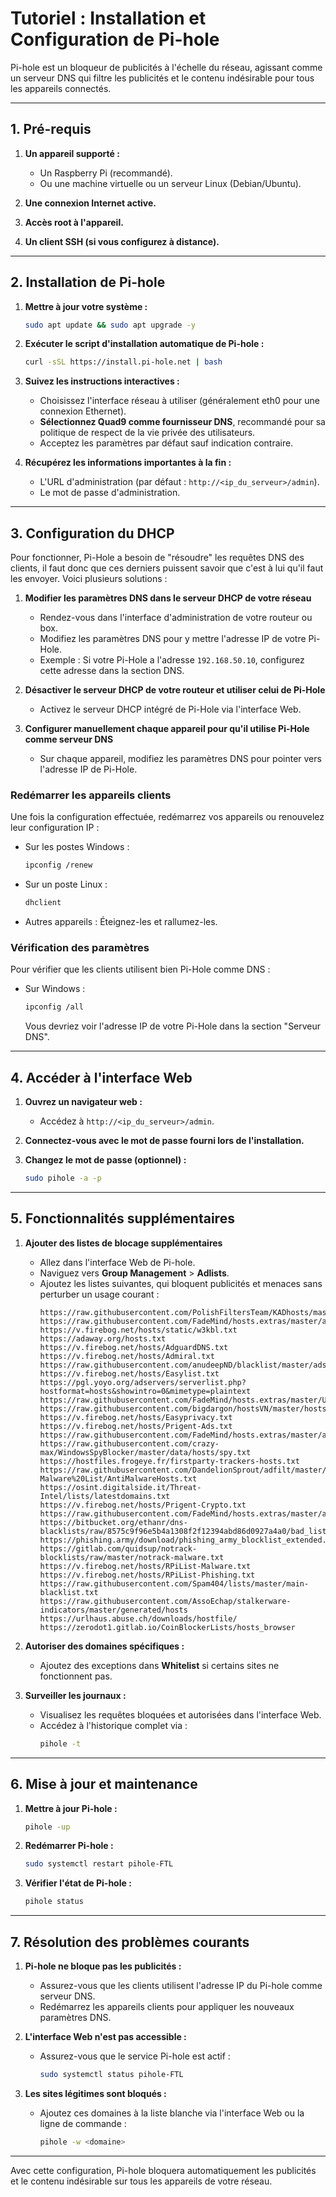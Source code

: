 # Tutoriel : Installation et Configuration de Pi-hole

Pi-hole est un bloqueur de publicités à l'échelle du réseau, agissant comme un serveur DNS qui filtre les publicités et le contenu indésirable pour tous les appareils connectés.

---

## **1. Pré-requis**

1. **Un appareil supporté :**

   - Un Raspberry Pi (recommandé).
   - Ou une machine virtuelle ou un serveur Linux (Debian/Ubuntu).

2. **Une connexion Internet active.**

3. **Accès root à l'appareil.**

4. **Un client SSH (si vous configurez à distance).**

---

## **2. Installation de Pi-hole**

1. **Mettre à jour votre système :**

   ```bash
   sudo apt update && sudo apt upgrade -y
   ```

2. **Exécuter le script d'installation automatique de Pi-hole :**

   ```bash
   curl -sSL https://install.pi-hole.net | bash
   ```

3. **Suivez les instructions interactives :**

   - Choisissez l'interface réseau à utiliser (généralement eth0 pour une connexion Ethernet).
   - **Sélectionnez Quad9 comme fournisseur DNS**, recommandé pour sa politique de respect de la vie privée des utilisateurs.
   - Acceptez les paramètres par défaut sauf indication contraire.

4. **Récupérez les informations importantes à la fin :**

   - L'URL d'administration (par défaut : `http://<ip_du_serveur>/admin`).
   - Le mot de passe d'administration.

---

## **3. Configuration du DHCP**

Pour fonctionner, Pi-Hole a besoin de "résoudre" les requêtes DNS des clients, il faut donc que ces derniers puissent savoir que c'est à lui qu'il faut les envoyer. Voici plusieurs solutions :

1. **Modifier les paramètres DNS dans le serveur DHCP de votre réseau**

   - Rendez-vous dans l'interface d'administration de votre routeur ou box.
   - Modifiez les paramètres DNS pour y mettre l'adresse IP de votre Pi-Hole.
   - Exemple : Si votre Pi-Hole a l'adresse `192.168.50.10`, configurez cette adresse dans la section DNS.

2. **Désactiver le serveur DHCP de votre routeur et utiliser celui de Pi-Hole**

   - Activez le serveur DHCP intégré de Pi-Hole via l'interface Web.

3. **Configurer manuellement chaque appareil pour qu'il utilise Pi-Hole comme serveur DNS**

   - Sur chaque appareil, modifiez les paramètres DNS pour pointer vers l'adresse IP de Pi-Hole.

### **Redémarrer les appareils clients**

Une fois la configuration effectuée, redémarrez vos appareils ou renouvelez leur configuration IP :

- Sur les postes Windows :
  ```bash
  ipconfig /renew
  ```
- Sur un poste Linux :
  ```bash
  dhclient
  ```
- Autres appareils : Éteignez-les et rallumez-les.

### **Vérification des paramètres**

Pour vérifier que les clients utilisent bien Pi-Hole comme DNS :

- Sur Windows :
  ```bash
  ipconfig /all
  ```
  Vous devriez voir l'adresse IP de votre Pi-Hole dans la section "Serveur DNS".

---

## **4. Accéder à l'interface Web**

1. **Ouvrez un navigateur web :**

   - Accédez à `http://<ip_du_serveur>/admin`.

2. **Connectez-vous avec le mot de passe fourni lors de l'installation.**

3. **Changez le mot de passe (optionnel) :**

   ```bash
   sudo pihole -a -p
   ```

---

## **5. Fonctionnalités supplémentaires**

1. **Ajouter des listes de blocage supplémentaires**

   - Allez dans l'interface Web de Pi-hole.
   - Naviguez vers **Group Management** > **Adlists**.
   - Ajoutez les listes suivantes, qui bloquent publicités et menaces sans perturber un usage courant :
     ```
     https://raw.githubusercontent.com/PolishFiltersTeam/KADhosts/master/KADhosts.txt
     https://raw.githubusercontent.com/FadeMind/hosts.extras/master/add.Spam/hosts
     https://v.firebog.net/hosts/static/w3kbl.txt
     https://adaway.org/hosts.txt
     https://v.firebog.net/hosts/AdguardDNS.txt
     https://v.firebog.net/hosts/Admiral.txt
     https://raw.githubusercontent.com/anudeepND/blacklist/master/adservers.txt
     https://v.firebog.net/hosts/Easylist.txt
     https://pgl.yoyo.org/adservers/serverlist.php?hostformat=hosts&showintro=0&mimetype=plaintext
     https://raw.githubusercontent.com/FadeMind/hosts.extras/master/UncheckyAds/hosts
     https://raw.githubusercontent.com/bigdargon/hostsVN/master/hosts
     https://v.firebog.net/hosts/Easyprivacy.txt
     https://v.firebog.net/hosts/Prigent-Ads.txt
     https://raw.githubusercontent.com/FadeMind/hosts.extras/master/add.2o7Net/hosts
     https://raw.githubusercontent.com/crazy-max/WindowsSpyBlocker/master/data/hosts/spy.txt
     https://hostfiles.frogeye.fr/firstparty-trackers-hosts.txt
     https://raw.githubusercontent.com/DandelionSprout/adfilt/master/Alternate%20versions%20Anti-Malware%20List/AntiMalwareHosts.txt
     https://osint.digitalside.it/Threat-Intel/lists/latestdomains.txt
     https://v.firebog.net/hosts/Prigent-Crypto.txt
     https://raw.githubusercontent.com/FadeMind/hosts.extras/master/add.Risk/hosts
     https://bitbucket.org/ethanr/dns-blacklists/raw/8575c9f96e5b4a1308f2f12394abd86d0927a4a0/bad_lists/Mandiant_APT1_Report_Appendix_D.txt
     https://phishing.army/download/phishing_army_blocklist_extended.txt
     https://gitlab.com/quidsup/notrack-blocklists/raw/master/notrack-malware.txt
     https://v.firebog.net/hosts/RPiList-Malware.txt
     https://v.firebog.net/hosts/RPiList-Phishing.txt
     https://raw.githubusercontent.com/Spam404/lists/master/main-blacklist.txt
     https://raw.githubusercontent.com/AssoEchap/stalkerware-indicators/master/generated/hosts
     https://urlhaus.abuse.ch/downloads/hostfile/
     https://zerodot1.gitlab.io/CoinBlockerLists/hosts_browser
     ```

2. **Autoriser des domaines spécifiques :**

   - Ajoutez des exceptions dans **Whitelist** si certains sites ne fonctionnent pas.

3. **Surveiller les journaux :**

   - Visualisez les requêtes bloquées et autorisées dans l'interface Web.
   - Accédez à l'historique complet via :
     ```bash
     pihole -t
     ```

---

## **6. Mise à jour et maintenance**

1. **Mettre à jour Pi-hole :**

   ```bash
   pihole -up
   ```

2. **Redémarrer Pi-hole :**

   ```bash
   sudo systemctl restart pihole-FTL
   ```

3. **Vérifier l'état de Pi-hole :**

   ```bash
   pihole status
   ```

---

## **7. Résolution des problèmes courants**

1. **Pi-hole ne bloque pas les publicités :**

   - Assurez-vous que les clients utilisent l'adresse IP du Pi-hole comme serveur DNS.
   - Redémarrez les appareils clients pour appliquer les nouveaux paramètres DNS.

2. **L'interface Web n'est pas accessible :**

   - Assurez-vous que le service Pi-hole est actif :
     ```bash
     sudo systemctl status pihole-FTL
     ```

3. **Les sites légitimes sont bloqués :**

   - Ajoutez ces domaines à la liste blanche via l'interface Web ou la ligne de commande :
     ```bash
     pihole -w <domaine>
     ```

---

Avec cette configuration, Pi-hole bloquera automatiquement les publicités et le contenu indésirable sur tous les appareils de votre réseau.
